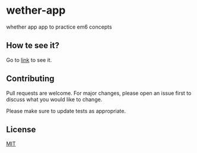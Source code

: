 # wether-app

whether app app to practice em6 concepts

## How te see it?

Go to [link](https://bernardoaguayoortega.github.io/wether-app/public/) to see it.

## Contributing

Pull requests are welcome. For major changes, please open an issue first to discuss what you would like to change.

Please make sure to update tests as appropriate.

## License

[MIT](https://choosealicense.com/licenses/mit/)
